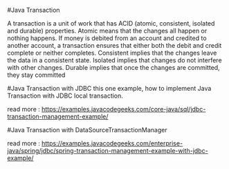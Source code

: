 #Java Transaction 

A transaction is a unit of work that has ACID (atomic, consistent, isolated and durable) properties. Atomic means that the changes all happen or nothing happens. If money is debited from an account and credited to another account, a transaction ensures that either both the debit and credit complete or neither completes. Consistent implies that the changes leave the data in a consistent state. Isolated implies that changes do not interfere with other changes. Durable implies that once the changes are committed, they stay committed

#Java Transaction with JDBC
this one example, how to implement Java Transaction with JDBC local transaction.

read more : 
https://examples.javacodegeeks.com/core-java/sql/jdbc-transaction-management-example/

#Java Transaction with DataSourceTransactionManager


read more : 
https://examples.javacodegeeks.com/enterprise-java/spring/jdbc/spring-transaction-management-example-with-jdbc-example/
